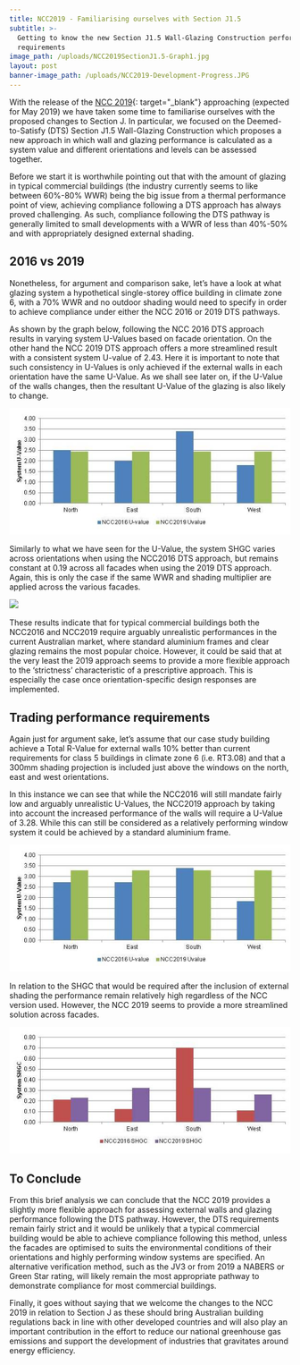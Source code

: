 ```yaml
---
title: NCC2019 - Familiarising ourselves with Section J1.5
subtitle: >-
  Getting to know the new Section J1.5 Wall-Glazing Construction performance
  requirements
image_path: /uploads/NCC2019SectionJ1.5-Graph1.jpg
layout: post
banner-image_path: /uploads/NCC2019-Development-Progress.JPG
---
```


With the release of the [NCC 2019](https://www.abcb.gov.au/Resources/Publications/NCC-2019-Public-Comment-Draft/NCC-2019-Volume-One){: target="_blank"} approaching (expected for May 2019) we have taken some time to familiarise ourselves with the proposed changes to Section J. In particular, we focused on the Deemed-to-Satisfy (DTS) Section J1.5 Wall-Glazing Construction which proposes a new approach in which wall and glazing performance is calculated as a system value and different orientations and levels can be assessed together.

Before we start it is worthwhile pointing out that with the amount of glazing in typical commercial buildings (the industry currently seems to like between 60%-80% WWR) being the big issue from a thermal performance point of view, achieving compliance following a DTS approach has always proved challenging. As such, compliance following the DTS pathway is generally limited to small developments with a WWR of less than 40%-50% and with appropriately designed external shading.

## **2016 vs 2019**

Nonetheless, for argument and comparison sake, let’s have a look at what glazing system a hypothetical single-storey office building in climate zone 6, with a 70% WWR and no outdoor shading would need to specify in order to achieve compliance under either the NCC 2016 or 2019 DTS pathways.

As shown by the graph below, following the NCC 2016 DTS approach results in varying system U-Values based on facade orientation. On the other hand the NCC 2019 DTS approach offers a more streamlined result with a consistent system U-value of 2.43. Here it is important to note that such consistency in U-Values is only achieved if the external walls in each orientation have the same U-Value. As we shall see later on, if the U-Value of the walls changes, then the resultant U-Value of the glazing is also likely to change.

![](/uploads/ncc2019sectionj1-5-graph1-2.jpg)

Similarly to what we have seen for the U-Value, the system SHGC varies across orientations when using the NCC2016 DTS approach, but remains constant at 0.19 across all facades when using the 2019 DTS approach. Again, this is only the case if the same WWR and shading multiplier are applied across the various facades.

![](blob:https://app.cloudcannon.com/4613af00-1386-4bd9-8093-bbc40489b729)

These results indicate that for typical commercial buildings both the NCC2016 and NCC2019 require arguably unrealistic performances in the current Australian market, where standard aluminium frames and clear glazing remains the most popular choice. However, it could be said that at the very least the 2019 approach seems to provide a more flexible approach to the ‘strictness’ characteristic of a prescriptive approach. This is especially the case once orientation-specific design responses are implemented.

## **Trading performance requirements**

Again just for argument sake, let’s assume that our case study building achieve a Total R-Value for external walls 10% better than current requirements for class 5 buildings in climate zone 6 (i.e. RT3.08) and that a 300mm shading projection is included just above the windows on the north, east and west orientations.

In this instance we can see that while the NCC2016 will still mandate fairly low and arguably unrealistic U-Values, the NCC2019 approach by taking into account the increased performance of the walls will require a U-Value of 3.28. While this can still be considered as a relatively performing window system it could be achieved by a standard aluminium frame.

![](/uploads/ncc2019sectionj1-5-graph3.jpg)

In relation to the SHGC that would be required after the inclusion of external shading the performance remain relatively high regardless of the NCC version used. However, the NCC 2019 seems to provide a more streamlined solution across facades.

![](/uploads/ncc2019sectionj1-5-graph4.jpg)

## To Conclude

From this brief analysis we can conclude that the NCC 2019 provides a slightly more flexible approach for assessing external walls and glazing performance following the DTS pathway. However, the DTS requirements remain fairly strict and it would be unlikely that a typical commercial building would be able to achieve compliance following this method, unless the facades are optimised to suits the environmental conditions of their orientations and highly performing window systems are specified. An alternative verification method, such as the JV3 or from 2019 a NABERS or Green Star rating, will likely remain the most appropriate pathway to demonstrate compliance for most commercial buildings.

Finally, it goes without saying that we welcome the changes to the NCC 2019 in relation to Section J as these should bring Australian building regulations back in line with other developed countries and will also play an important contribution in the effort to reduce our national greenhouse gas emissions and support the development of industries that gravitates around energy efficiency.